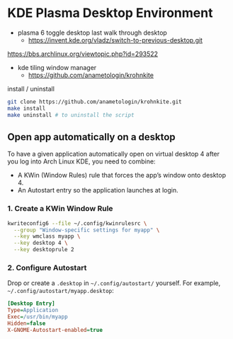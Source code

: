 # KDE Plasma Desktop Environment

- plasma 6 toggle desktop last walk through desktop
  - https://invent.kde.org/vladz/switch-to-previous-desktop.git

https://bbs.archlinux.org/viewtopic.php?id=293522

- kde tiling window manager
  -   https://github.com/anametologin/krohnkite

install / uninstall

```sh
git clone https://github.com/anametologin/krohnkite.git
make install
make uninstall # to uninstall the script
```

## Open app automatically on a desktop

To have a given application automatically open on virtual desktop 4 after you log into Arch Linux KDE, you need to combine:

- A KWin (Window Rules) rule that forces the app’s window onto desktop 4.
- An Autostart entry so the application launches at login.

### 1. Create a KWin Window Rule

```sh
kwriteconfig6 --file ~/.config/kwinrulesrc \
  --group "Window-specific settings for myapp" \
  --key wmclass myapp \
  --key desktop 4 \
  --key desktoprule 2
```

### 2. Configure Autostart


Drop or create a `.desktop` in `~/.config/autostart/` yourself. For example, `~/.config/autostart/myapp.desktop`:

```ini
[Desktop Entry]
Type=Application
Exec=/usr/bin/myapp
Hidden=false
X-GNOME-Autostart-enabled=true
```

